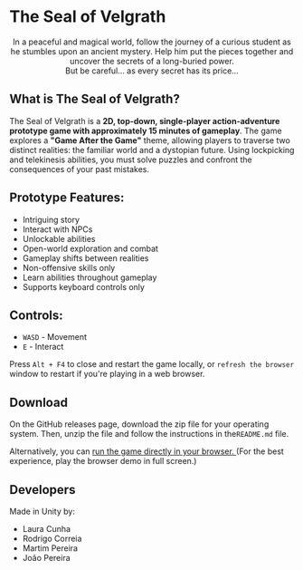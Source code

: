 # The Seal of Velgrath
<div align="center">
In a peaceful and magical world, follow the journey of a curious student as he stumbles upon an ancient mystery. Help him put the pieces together and uncover the secrets of a long-buried power.</br>
But be careful… as every secret has its price…
</div>



## What is The Seal of Velgrath?
The Seal of Velgrath is a **2D, top-down, single-player action-adventure prototype game with approximately 15 minutes of gameplay**. The game explores a **"Game After the Game"** theme, allowing players to traverse two distinct realities: the familiar world and a dystopian future. Using lockpicking and telekinesis abilities, you must solve puzzles and confront the consequences of your past mistakes.


## Prototype Features:
- Intriguing story
- Interact with NPCs
- Unlockable abilities
- Open-world exploration and combat
- Gameplay shifts between realities
- Non-offensive skills only
- Learn abilities throughout gameplay
- Supports keyboard controls only


## Controls:
- ```WASD``` - Movement 
- ```E``` - Interact

Press ```Alt + F4``` to close and restart the game locally, or ```refresh the browser``` window to restart if you're playing in a web browser.


## Download
On the GitHub releases page, download the zip file for your operating system. Then, unzip the file and follow the instructions in the```README.md``` file.

Alternatively, you can <a href= "https://kuukitenshi.github.io/The-Seal-of-Velgrath/" > run the game directly in your browser. </a> 
(For the best experience, play the browser demo in full screen.)

## Developers
Made in Unity by:
- Laura Cunha
- Rodrigo Correia
- Martim Pereira
- João Pereira
